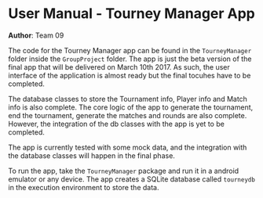 # User Manual - Tourney Manager App

**Author**: Team 09

The code for the Tourney Manager app can be found in the `TourneyManager` folder inside the `GroupProject` folder. The app is just the beta version of the final app that will be delivered on March 10th 2017. As such, the user interface of the application is almost ready but the final tocuhes have to be completed.
 
The database classes to store the Tournament info, Player info and Match info is also complete. The core logic of the app to generate the tournament, end the tournament, generate the matches and rounds are also complete. However, the integration of the db classes with the app is yet to be completed.

The app is currently tested with some mock data, and the integration with the database classes will happen in the final phase.

To run the app, take the `TourneyManager` package and run it in a android emulator or any device. The app creates a SQLite database called `tourneydb` in the execution environment to store the data.